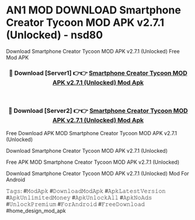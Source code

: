# AN1 MOD DOWNLOAD Smartphone Creator Tycoon MOD APK v2.7.1 (Unlocked) - nsd80
Download Smartphone Creator Tycoon MOD APK v2.7.1 (Unlocked) Free Mod APK

<div align="center">
<h3>🔴 Download [Server1] 👉👉 <a href="https://apk-comot.site?title=Smartphone_Creator_Tycoon_MOD_APK_v2.7.1_(Unlocked)">Smartphone Creator Tycoon MOD APK v2.7.1 (Unlocked) Mod Apk</a></h3><br>

<h3>🔴 Download [Server2] 👉👉 <a href="https://apk-comot.site?title=Smartphone_Creator_Tycoon_MOD_APK_v2.7.1_(Unlocked)">Smartphone Creator Tycoon MOD APK v2.7.1 (Unlocked) Mod Apk</a></h3>
</div>


Free Download APK MOD Smartphone Creator Tycoon MOD APK v2.7.1 (Unlocked)

Download Smartphone Creator Tycoon MOD APK v2.7.1 (Unlocked) 

Free APK MOD Smartphone Creator Tycoon MOD APK v2.7.1 (Unlocked) 

Download Smartphone Creator Tycoon MOD APK v2.7.1 (Unlocked) Mod For Android

𝚃𝚊𝚐𝚜: #𝙼𝚘𝚍𝙰𝚙𝚔 #𝙳𝚘𝚠𝚗𝚕𝚘𝚊𝚍𝙼𝚘𝚍𝙰𝚙𝚔 #𝙰𝚙𝚔𝙻𝚊𝚝𝚎𝚜𝚝𝚅𝚎𝚛𝚜𝚒𝚘𝚗 #𝙰𝚙𝚔𝚄𝚗𝚕𝚒𝚖𝚒𝚝𝚎𝚍𝙼𝚘𝚗𝚎𝚢 #𝙰𝚙𝚔𝚄𝚗𝚕𝚘𝚌𝚔𝙰𝚕𝚕 #𝙰𝚙𝚔𝙽𝚘𝙰𝚍𝚜 #𝚄𝚗𝚕𝚘𝚌𝚔𝙿𝚛𝚎𝚖𝚒𝚞𝚖 #𝙵𝚘𝚛𝙰𝚗𝚍𝚛𝚘𝚒𝚍 #𝙵𝚛𝚎𝚎𝙳𝚘𝚠𝚗𝚕𝚘𝚊𝚍 #home_design_mod_apk